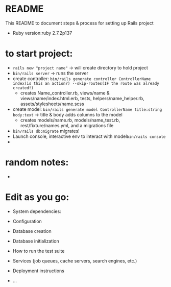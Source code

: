 # README

This README to document steps & process for setting up Rails project

* Ruby version:ruby 2.7.2p137


# to start project: 
* ``` rails new "project name" ``` -> will create directory to hold project
* ``` bin/rails server ``` -> runs the server
* create controller: ``` bin/rails generate controller ControllerName index(is this an action?) --skip-routes(IF the route was already created!) ```
     * creates Name_controller.rb, views/name & views/name/index.html.erb, tests, helpers/name_helper.rb, assets/stylesheets/name.scss    
* create model: ``` bin/rails generate model ControllerName title:string body:text ``` -> title & body adds columns to the model
    * creates models/name.rb, models/name_test.rb, rest/fixture/names.yml, and a migrations file  
* ``` bin/rails db:migrate ``` migrates! 
* Launch console, interactive env to interact with model``` bin/rails console ```
* 
# random notes: 
* 
# Edit as you go: 
* System dependencies:

* Configuration

* Database creation

* Database initialization

* How to run the test suite

* Services (job queues, cache servers, search engines, etc.)

* Deployment instructions

* ...
